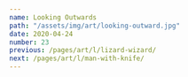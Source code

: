 ```yaml
---
name: Looking Outwards
path: "/assets/img/art/looking-outward.jpg"
date: 2020-04-24
number: 23
previous: /pages/art/l/lizard-wizard/
next: /pages/art/l/man-with-knife/
---
```

